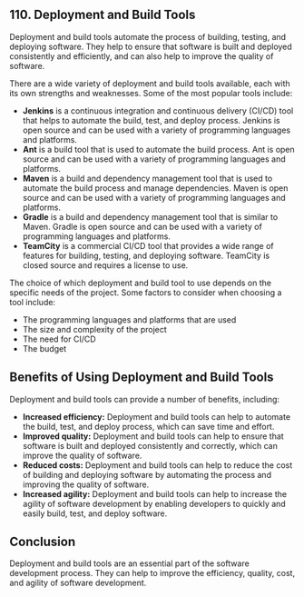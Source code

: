 ## 110. Deployment and Build Tools

Deployment and build tools automate the process of building, testing, and deploying software. They help to ensure that software is built and deployed consistently and efficiently, and can also help to improve the quality of software.

There are a wide variety of deployment and build tools available, each with its own strengths and weaknesses. Some of the most popular tools include:

* **Jenkins** is a continuous integration and continuous delivery (CI/CD) tool that helps to automate the build, test, and deploy process. Jenkins is open source and can be used with a variety of programming languages and platforms.
* **Ant** is a build tool that is used to automate the build process. Ant is open source and can be used with a variety of programming languages and platforms.
* **Maven** is a build and dependency management tool that is used to automate the build process and manage dependencies. Maven is open source and can be used with a variety of programming languages and platforms.
* **Gradle** is a build and dependency management tool that is similar to Maven. Gradle is open source and can be used with a variety of programming languages and platforms.
* **TeamCity** is a commercial CI/CD tool that provides a wide range of features for building, testing, and deploying software. TeamCity is closed source and requires a license to use.

The choice of which deployment and build tool to use depends on the specific needs of the project. Some factors to consider when choosing a tool include:

* The programming languages and platforms that are used
* The size and complexity of the project
* The need for CI/CD
* The budget

## Benefits of Using Deployment and Build Tools

Deployment and build tools can provide a number of benefits, including:

* **Increased efficiency:** Deployment and build tools can help to automate the build, test, and deploy process, which can save time and effort.
* **Improved quality:** Deployment and build tools can help to ensure that software is built and deployed consistently and correctly, which can improve the quality of software.
* **Reduced costs:** Deployment and build tools can help to reduce the cost of building and deploying software by automating the process and improving the quality of software.
* **Increased agility:** Deployment and build tools can help to increase the agility of software development by enabling developers to quickly and easily build, test, and deploy software.

## Conclusion

Deployment and build tools are an essential part of the software development process. They can help to improve the efficiency, quality, cost, and agility of software development.
